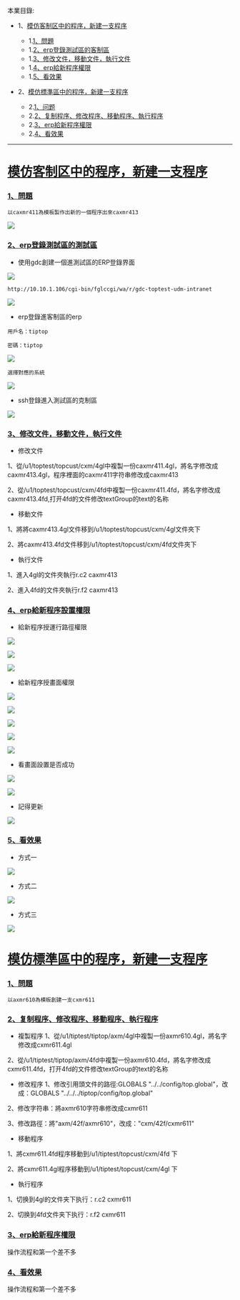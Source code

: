 本業目錄:
- 1、[模仿客制区中的程序，新建一支程序](#tiptop-01)
    - 1.[1、問題](#tiptop-01-01)
    - 1.[2、erp登錄測試區的客制區](#tiptop-01-02)
    - 1.[3、修改文件，移動文件，執行文件](#tiptop-01-03)
    - 1.[4、erp給新程序權限](#tiptop-01-04)
    - 1.[5、看效果](#tiptop-01-05)

- 2、[模仿標準區中的程序，新建一支程序](#tiptop-02)
    - 2.[1、问题](#tiptop-02-01)
    - 2.[2、复制程序、修改程序、移動程序、執行程序](#tiptop-02-01)
    - 2.[3、erp給新程序權限](#tiptop-02-01)
    - 2.[4、看效果](#tiptop-02-01)

***

# <a name="tiptop-01" href="#" >模仿客制区中的程序，新建一支程序</a>

### <a name="tiptop-01-01" href="#" >1、問題</a>
`
以caxmr411為模板製作出新的一個程序出來caxmr413
`

![](image/5-1.png)

### <a name="tiptop-01-02" href="#" >2、erp登錄測試區的測試區</a>

- 使用gdc創建一個進測試區的ERP登錄界面

![](image/5-2.png)

```
http://10.10.1.106/cgi-bin/fglccgi/wa/r/gdc-toptest-udm-intranet
```

![](image/5-3.png)



- erp登錄進客制區的erp

```
用戶名：tiptop

密碼：tiptop
```
![](image/5-4.png)

`選擇對應的系統`

![](image/5-5.png)

- ssh登錄進入測試區的克制區

![](image/5-6.png)

### <a name="tiptop-01-03" href="#" >3、修改文件，移動文件，執行文件</a>

- 修改文件

1、從/u1/toptest/topcust/cxm/4gl中複製一份caxmr411.4gl，將名字修改成caxmr413.4gl，程序裡面的caxmr411字符串修改成caxmr413

2、從/u1/toptest/topcust/cxm/4fd中複製一份caxmr411.4fd，將名字修改成caxmr413.4fd,打开4fd的文件修改textGroup的text的名称

- 移動文件

1、將將caxmr413.4gl文件移到/u1/toptest/topcust/cxm/4gl文件夾下

2、將caxmr413.4fd文件移到/u1/toptest/topcust/cxm/4fd文件夾下

- 執行文件

1、進入4gl的文件夾執行r.c2 caxmr413

2、進入4fd的文件夾執行r.f2 caxmr413

### <a name="tiptop-01-04" href="#" >4、erp給新程序設置權限</a>

- 給新程序授運行路徑權限

![](image/5-7.png)

![](image/5-8.png)

![](image/5-9.png)

- 給新程序授畫面權限

![](image/5-10.png)

![](image/5-11.png)

![](image/5-12.png)

![](image/5-13.png)

![](image/5-14.png)

- 看畫面設置是否成功

![](image/5-15.png)

![](image/5-16.png)

- 記得更新

![](image/5-17.png)

### <a name="tiptop-01-05" href="#" >5、看效果</a>

- 方式一

![](image/5-18.gif)

- 方式二

![](image/5-19.gif)

- 方式三

![](image/5-20.gif)

# <a name="tiptop-02" href="#" >模仿標準區中的程序，新建一支程序</a>

### <a name="tiptop-02-01" href="#" >1、問題</a>
```
以axmr610為模板創建一支cxmr611
```
### <a name="tiptop-02-02" href="#" >2、复制程序、修改程序、移動程序、執行程序</a>

- 複製程序
1、從/u1/tiptest/tiptop/axm/4gl中複製一份axmr610.4gl，將名字修改成cxmr611.4gl

2、從/u1/tiptest/tiptop/axm/4fd中複製一份axmr610.4fd，將名字修改成cxmr611.4fd，打开4fd的文件修改textGroup的text的名称

- 修改程序
1、修改引用頭文件的路徑:GLOBALS "../../config/top.global"，改成：GLOBALS "../../../tiptop/config/top.global"

2、修改字符串：將axmr610字符串修改成cxmr611

3、修改路徑：將"axm/42f/axmr610"，改成："cxm/42f/cxmr611"

- 移動程序

1、將cxmr611.4fd程序移動到/u1/tiptest/topcust/cxm/4fd 下

2、將cxmr611.4gl程序移動到/u1/tiptest/topcust/cxm/4gl 下

- 執行程序

1、切换到4gl的文件夹下执行：r.c2 cxmr611

2、切换到4fd文件夹下执行：r.f2 cxmr611

### <a name="tiptop-02-03" href="#" >3、erp給新程序權限</a>

操作流程和第一个差不多

### <a name="tiptop-02-04" href="#" >4、看效果</a>

操作流程和第一个差不多



